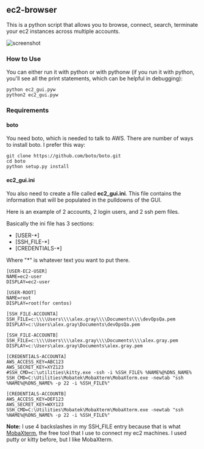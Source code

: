 ## ec2-browser ##


This is a python script that allows you to browse, connect, search, terminate your ec2 instances across multiple accounts.

![screenshot](https://raw.github.com/grayaii/ec2-browser/master/ec2_gui.png)

### How to Use ###
You can either run it with python or with pythonw (if you run it with python, you'll see all the print statements, which can be helpful in debugging):
    
    python ec2_gui.pyw
    python2 ec2_gui.pyw

### Requirements ###

#### boto ####
You need boto, which is needed to talk to AWS.  There are number of ways to install boto.  I prefer this way:

    git clone https://github.com/boto/boto.git
    cd boto
    python setup.py install

#### ec2_gui.ini ####
You also need to create a file called **ec2_gui.ini**.  This file contains the information that will be populated in the pulldowns of the GUI.

Here is an example of 2 accounts, 2 login users, and 2 ssh pem files.

Basically the ini file has 3 sections:

- [USER-*]
- [SSH_FILE-*]
- [CREDENTIALS-*]

Where "*" is whatever text you want to put there.
	
	[USER-EC2-USER]
	NAME=ec2-user
	DISPLAY=ec2-user
	
	[USER-ROOT]
	NAME=root
	DISPLAY=root(for centos)

	[SSH_FILE-ACCOUNTA]
	SSH_FILE=c:\\\\Users\\\\alex.gray\\\\Documents\\\\devOpsQa.pem
	DISPLAY=c:\Users\alex.gray\Documents\devOpsQa.pem
	
	[SSH_FILE-ACCOUNTB]
	SSH_FILE=c:\\\\Users\\\\alex.gray\\\\Documents\\\\alex.gray.pem
	DISPLAY=c:\Users\alex.gray\Documents\alex.gray.pem
	
	[CREDENTIALS-ACCOUNTA]
	AWS_ACCESS_KEY=ABC123
	AWS_SECRET_KEY=XYZ123
	#SSH_CMD=c:\utilities\kitty.exe -ssh -i %SSH_FILE% %NAME%@%DNS_NAME% 
	SSH_CMD=C:\Utilities\Mobatek\MobaXterm\MobaXterm.exe -newtab "ssh %NAME%@%DNS_NAME% -p 22 -i %SSH_FILE%"
	
	[CREDENTIALS-ACCOUNTB]
	AWS_ACCESS_KEY=DEF123
	AWS_SECRET_KEY=WXY123
	SSH_CMD=C:\Utilities\Mobatek\MobaXterm\MobaXterm.exe -newtab "ssh %NAME%@%DNS_NAME% -p 22 -i %SSH_FILE%"

**Note:** I use 4 backslashes in my SSH_FILE entry because that is what [MobaXterm](http://mobaxterm.mobatek.net/), the free tool that I use to connect my ec2 machines.  I used putty or kitty before, but I like MobaXterm.
